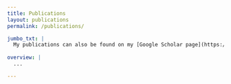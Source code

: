```yaml
---
title: Publications
layout: publications
permalink: /publications/

jumbo_txt: |
  My publications can also be found on my [Google Scholar page](https://scholar.google.com/citations?user=QnMWbkoAAAAJ&hl=en&oi=ao).
    
overview: |
  ...

---
```

